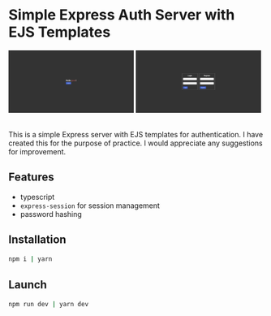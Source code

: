# Simple Express Auth Server with EJS Templates


<img src="public/main_page.png" width="49%" > <img src="public/auth_page.png" width="49%" >

</br>
This is a simple Express server with EJS templates for authentication. I have created this for the purpose of practice. I would appreciate any suggestions for improvement.

## Features

- typescript
- `express-session` for session management
- password hashing

## Installation

```bash
npm i | yarn
```

## Launch

```bash
npm run dev | yarn dev
```
